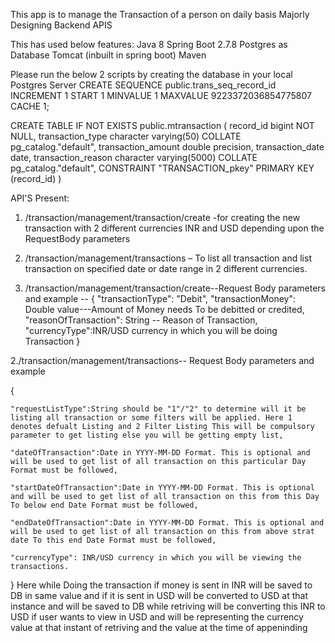 This app is to manage the Transaction of a person on daily basis Majorly Designing Backend APIS

This has used below features:
Java 8
Spring Boot 2.7.8
Postgres as Database
Tomcat (inbuilt in spring boot)
Maven


Please run the below 2 scripts by creating the database in your local Postgres Server
CREATE SEQUENCE public.trans_seq_record_id
    INCREMENT 1
    START 1
    MINVALUE 1
    MAXVALUE 9223372036854775807
    CACHE 1;

CREATE TABLE IF NOT EXISTS public.mtransaction
(
    record_id bigint NOT NULL,
    transaction_type character varying(50) COLLATE pg_catalog."default",
    transaction_amount double precision,
    transaction_date date,
    transaction_reason character varying(5000) COLLATE pg_catalog."default",
    CONSTRAINT "TRANSACTION_pkey" PRIMARY KEY (record_id)
)

API'S Present:

1. /transaction/management/transaction/create  -for creating the new transaction with 2 different currencies INR and USD depending upon the RequestBody parameters

2. /transaction/management/transactions – To list all transaction and list transaction on specified date or date range in 2 different currencies.

1. /transaction/management/transaction/create--Request Body parameters and example --
 {
    "transactionType": "Debit",
    "transactionMoney": Double value---Amount of Money needs To be debitted or credited,
    "reasonOfTransaction": String -- Reason of Transaction,
    "currencyType":INR/USD currency in which you will be doing Transaction
 }

2./transaction/management/transactions-- Request Body parameters and example

{

    "requestListType":String should be "1"/"2" to determine will it be listing all transaction or some filters will be applied. Here 1 denotes defualt Listing and 2 Filter Listing This will be compulsory parameter to get listing else you will be getting empty list,
    
    "dateOfTransaction":Date in YYYY-MM-DD Format. This is optional and will be used to get list of all transaction on this particular Day Format must be followed,
    
	"startDateOfTransaction":Date in YYYY-MM-DD Format. This is optional and will be used to get list of all transaction on this from this Day To below end Date Format must be followed,
 
    "endDateOfTransaction":Date in YYYY-MM-DD Format. This is optional and will be used to get list of all transaction on this from above strat date To this end Date Format must be followed,
    
	"currencyType": INR/USD currency in which you will be viewing the transactions.
}
Here while Doing the transaction if money is sent in INR will be saved to DB in same value and if it is sent in USD will be converted to USD at that instance and  will be saved to DB while retriving will be converting this INR to USD if user wants to view in USD and will be representing the currency value at that instant of retriving and the value at the time of appeninding



